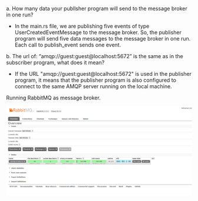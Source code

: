 a. How many data your publlsher program will send to the message broker in one run?

- In the main.rs file, we are publishing five events of type UserCreatedEventMessage to the message broker. So, the publisher program will send five data messages to the message broker in one run. Each call to publish_event sends one event.

b. The url of: “amqp://guest:guest@localhost:5672” is the same as in the subscriber program, what does it mean?

- If the URL "amqp://guest:guest@localhost:5672" is used in the publisher program, it means that the publisher program is also configured to connect to the same AMQP server running on the local machine.

Running RabbitMQ as message broker.

![alt text](image.png)